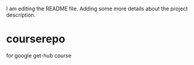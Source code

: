 I am editing the README file. Adding some more details about the project description.

# courserepo
for google get-hub course
